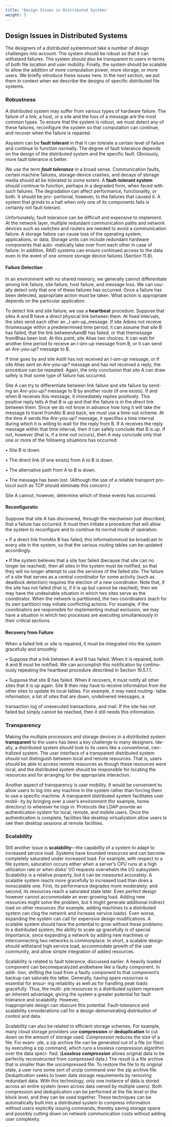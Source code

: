 ```yaml
---
title: 'Design Issues in Distributed Systems'
weight: 5
---
```


## Design Issues in Distributed Systems

The designers of a distributed systemmust take a number of design challenges into account. The system should be robust so that it can withstand failures. The system should also be transparent to users in terms of both file location and user mobility. Finally, the system should be scalable to allow the addition of more computation power, more storage, or more users. We briefly introduce these issues here. In the next section, we put them in context when we describe the designs of specific distributed file systems.  


### Robustness

A distributed system may suffer from various types of hardware failure. The failure of a link, a host, or a site and the loss of a message are the most common types. To ensure that the system is robust, we must detect any of these failures, reconfigure the system so that computation can continue, and recover when the failure is repaired.

Asystem can be **fault tolerant** in that it can tolerate a certain level of failure and continue to function normally. The degree of fault tolerance depends on the design of the distributed system and the specific fault. Obviously, more fault tolerance is better.

We use the term **_fault tolerance_** in a broad sense. Communication faults, certain machine failures, storage-device crashes, and decays of storage media should all be tolerated to some extent. A **fault-tolerant system** should continue to function, perhaps in a degraded form, when faced with such failures. The degradation can affect performance, functionality, or both. It should be pro- portional, however, to the failures that caused it. A system that grinds to a halt when only one of its components fails is certainly not fault tolerant.

Unfortunately, fault tolerance can be difficult and expensive to implement. At the network layer, multiple redundant communication paths and network devices such as switches and routers are needed to avoid a communication failure. A storage failure can cause loss of the operating system, applications, or data. Storage units can include redundant hardware components that auto- matically take over from each other in case of failure. In addition, RAID systems can ensure continued access to the data even in the event of one ormore storage device failures (Section 11.8).

#### Failure Detection

In an environment with no shared memory, we generally cannot differentiate among link failure, site failure, host failure, and message loss. We can usu- ally detect only that one of these failures has occurred. Once a failure has been detected, appropriate action must be taken. What action is appropriate depends on the particular application.

To detect link and site failure, we use a **heartbeat** procedure. Suppose that sites A and B have a direct physical link between them. At fixed intervals, the sites send each other an _I-am-up_message. If site Adoes not receive thismessage within a predetermined time period, it can assume that site B has failed, that the link betweenAandB has failed, or that themessage fromBhas been lost. At this point, site Ahas two choices. It can wait for another time period to receive an _I-am-up_ message from B, or it can send an _Are-you-up?_ message to B.

If time goes by and site Astill has not received an _I-am-up_ message, or if site Ahas sent an _Are-you-up?_ message and has not received a reply, the procedure can be repeated. Again, the only conclusion that site A can draw safely is that some type of failure has occurred.

Site A can try to differentiate between link failure and site failure by send- ing an _Are-you-up?_   message to B by another route (if one exists). If and when B receives this message, it immediately replies positively. This positive reply tells A that B is up and that the failure is in the direct link between them. Since we do not know in advance how long it will take the message to travel fromAto B and back, we must use a time-out scheme. At the time A sends the _Are-you-up?_  message, it specifies a time interval during which it is willing to wait for the reply from B. If A receives the reply message within that time interval, then it can safely conclude that B is up. If not, however (that is, if a time-out occurs), then A may conclude only that one or more of the following situations has occurred:

• Site B is down.

• The direct link (if one exists) from A to B is down.

• The alternative path from A to B is down.

• The message has been lost. (Although the use of a reliable transport pro- tocol such as TCP should eliminate this concern.)

Site A cannot, however, determine which of these events has occurred.

#### Reconfiguratio

Suppose that site A has discovered, through the mechanism just described, that a failure has occurred. It must then initiate a procedure that will allow the system to reconfigure and to continue its normal mode of operation.

• If a direct link fromAto B has failed, this informationmust be broadcast to every site in the system, so that the various routing tables can be updated accordingly.

• If the system believes that a site has failed (because that site can no longer be reached), then all sites in the system must be notified, so that they will no longer attempt to use the services of the failed site. The failure of a site that serves as a central coordinator for some activity (such as deadlock detection) requires the election of a new coordinator. Note that, if the site has not failed (that is, if it is up but cannot be reached), then we may have the undesirable situation in which two sites serve as the coordinator. When the network is partitioned, the two coordinators (each for its own partition) may initiate conflicting actions. For example, if the coordinators are responsible for implementing mutual exclusion, we may have a situation in which two processes are executing simultaneously in their critical sections.

#### Recovery from Failure

When a failed link or site is repaired, it must be integrated into the system gracefully and smoothly.

• Suppose that a link between A and B has failed. When it is repaired, both A and B must be notified. We can accomplish this notification by continu- ously repeating the heartbeat procedure described in Section 19.5.1.1.

• Suppose that site B has failed. When it recovers, it must notify all other sites that it is up again. Site B then may have to receive information from the other sites to update its local tables. For example, it may need routing- table information, a list of sites that are down, undelivered messages, a  

transaction log of unexecuted transactions, and mail. If the site has not failed but simply cannot be reached, then it still needs this information.

### Transparency

Making the multiple processors and storage devices in a distributed system **transparent** to the users has been a key challenge to many designers. Ide- ally, a distributed system should look to its users like a conventional, cen- tralized system. The user interface of a transparent distributed system should not distinguish between local and remote resources. That is, users should be able to access remote resources as though these resources were local, and the distributed system should be responsible for locating the resources and for arranging for the appropriate interaction.

Another aspect of transparency is user mobility. It would be convenient to allow users to log into any machine in the system rather than forcing them to use a specific machine. A transparent distributed system facilitates user mobil- ity by bringing over a user’s environment (for example, home directory) to wherever he logs in. Protocols like LDAP provide an authentication system for local, remote, and mobile users. Once the authentication is complete, facilities like desktop virtualization allow users to see their desktop sessions at remote facilities.

### Scalability

Still another issue is **scalability**—the capability of a system to adapt to increased service load. Systems have bounded resources and can become completely saturated under increased load. For example, with respect to a file system, saturation occurs either when a server’s CPU runs at a high utilization rate or when disks’ I/O requests overwhelm the I/O subsystem. Scalability is a relative property, but it can be measured accurately. A scalable system reacts more gracefully to increased load than does a nonscalable one. First, its performance degrades more moderately; and second, its resources reach a saturated state later. Even perfect design however cannot accommodate an ever-growing load. Adding new resources might solve the problem, but it might generate additional indirect load on other resources (for example, adding machines to a distributed system can clog the network and increase service loads). Even worse, expanding the system can call for expensive design modifications. A scalable system should have the potential to grow without these problems. In a distributed system, the ability to scale up gracefully is of special importance, since expanding a network by adding new machines or interconnecting two networks is commonplace. In short, a scalable design should withstand high service load, accommodate growth of the user community, and allow simple integration of added resources.

Scalability is related to fault tolerance, discussed earlier. A heavily loaded component can becomeparalyzed andbehave like a faulty component. In addi- tion, shifting the load from a faulty component to that component’s backup can saturate the latter. Generally, having spare resources is essential for ensur- ing reliability as well as for handling peak loads gracefully. Thus, the multi- ple resources in a distributed system represent an inherent advantage, giving the system a greater potential for fault tolerance and scalability. However,  
inappropriate design can obscure this potential. Fault-tolerance and scalability considerations call for a design demonstrating distribution of control and data.

Scalability can also be related to efficient storage schemes. For example, many cloud storage providers use **compression** or **deduplication** to cut down on the amount of storage used. _Compression_ reduces the size of a file. For exam- ple, a zip archive file can be generated out of a file (or files) by executing a zip command, which runs a lossless compression algorithm over the data speci- fied. (**_Lossless compression_** allows original data to be perfectly reconstructed from compressed data.) The result is a file archive that is smaller than the uncompressed file. To restore the file to its original state, a user runs some sort of unzip command over the zip archive file. _Deduplication_ seeks to lower data storage requirements by removing redundant data. With this technology, only one instance of data is stored across an entire system (even across data owned by multiple users). Both compression and deduplication can be performed at the file level or the block level, and they can be used together. These techniques can be automatically built into a distributed system to compress information without users explicitly issuing commands, thereby saving storage space and possibly cutting down on network communication costs without adding user complexity.
